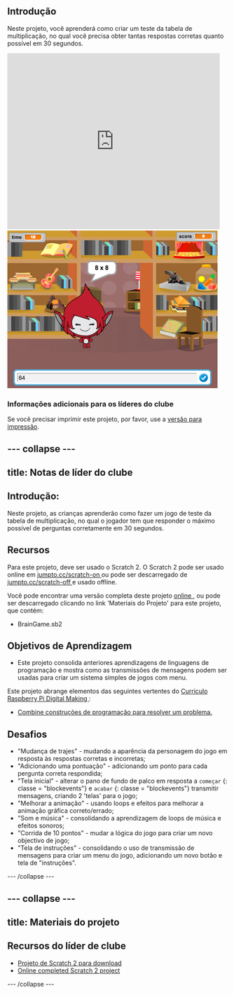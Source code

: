 ## Introdução

Neste projeto, você aprenderá como criar um teste da tabela de multiplicação, no qual você precisa obter tantas respostas corretas quanto possível em 30 segundos.

<div class="scratch-preview">
  <iframe allowtransparency="true" width="485" height="402" src="https://scratch.mit.edu/projects/embed/42225768/?autostart=false" frameborder="0"></iframe>
  <img src="images/brain-final.png">
</div>

### Informações adicionais para os líderes do clube

Se você precisar imprimir este projeto, por favor, use a [versão para impressão](https://projects.raspberrypi.org/en/projects/brain-game/print).

## \--- collapse \---

## title: Notas de líder do clube

## Introdução:

Neste projeto, as crianças aprenderão como fazer um jogo de teste da tabela de multiplicação, no qual o jogador tem que responder o máximo possível de perguntas corretamente em 30 segundos.

## Recursos

Para este projeto, deve ser usado o Scratch 2. O Scratch 2 pode ser usado online em [ jumpto.cc/scratch-on ](http://jumpto.cc/scratch-on) ou pode ser descarregado de [ jumpto.cc/scratch-off ](http://jumpto.cc/scratch-off) e usado offline.

Você pode encontrar uma versão completa deste projeto [ online ](http://scratch.mit.edu/projects/42225768/#editor), ou pode ser descarregado clicando no link 'Materiais do Projeto' para este projeto, que contém:

* BrainGame.sb2

## Objetivos de Aprendizagem

* Este projeto consolida anteriores aprendizagens de linguagens de programação e mostra como as transmissões de mensagens podem ser usadas para criar um sistema simples de jogos com menu.

Este projeto abrange elementos das seguintes vertentes do [ Curriculo Raspberry Pi Digital Making ](http://rpf.io/curriculum):

* [Combine construções de programação para resolver um problema.](https://www.raspberrypi.org/curriculum/programming/builder)

## Desafios

* "Mudança de trajes" - mudando a aparência da personagem do jogo em resposta às respostas corretas e incorretas;
* "Adicionando uma pontuação" - adicionando um ponto para cada pergunta correta respondida;
* "Tela inicial" - alterar o pano de fundo de palco em resposta a `começar` {: classe = "blockevents"} e `acabar` {: classe = "blockevents"} transmitir mensagens, criando 2 'telas' para o jogo;
* "Melhorar a animação" - usando loops e efeitos para melhorar a animação gráfica correto/errado;
* "Som e música" - consolidando a aprendizagem de loops de música e efeitos sonoros;
* "Corrida de 10 pontos" - mudar a lógica do jogo para criar um novo objectivo de jogo;
* "Tela de instruções" - consolidando o uso de transmissão de mensagens para criar um menu do jogo, adicionando um novo botão e tela de "instruções".

\--- /collapse \---

## \--- collapse \---

## title: Materiais do projeto

## Recursos do líder de clube

* [Projeto de Scratch 2 para download](resources/BrainGame.sb2)
* [Online completed Scratch 2 project](http://scratch.mit.edu/projects/42225768/#editor)

\--- /collapse \---